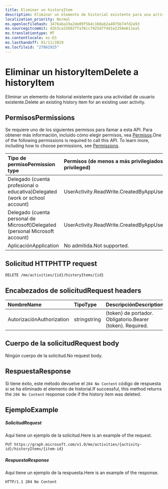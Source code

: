 ```yaml
---
title: Eliminar un historyItem
description: Eliminar un elemento de historial existente para una actividad de usuario existente.
localization_priority: Normal
ms.openlocfilehash: 3476aba19a2de09f5b4c168ab2a4075b74fd2a93
ms.sourcegitcommit: d2b3ca32602ffa76cc7925d7f4d1e2258e611ea5
ms.translationtype: MT
ms.contentlocale: es-ES
ms.lasthandoff: 01/11/2019
ms.locfileid: "27861925"
---
```

# <a name="delete-a-historyitem"></a><span data-ttu-id="43790-103">Eliminar un historyItem</span><span class="sxs-lookup"><span data-stu-id="43790-103">Delete a historyItem</span></span>

<span data-ttu-id="43790-104">Eliminar un elemento de historial existente para una actividad de usuario existente.</span><span class="sxs-lookup"><span data-stu-id="43790-104">Delete an existing history item for an existing user activity.</span></span>

## <a name="permissions"></a><span data-ttu-id="43790-105">Permisos</span><span class="sxs-lookup"><span data-stu-id="43790-105">Permissions</span></span>

<span data-ttu-id="43790-p101">Se requiere uno de los siguientes permisos para llamar a esta API. Para obtener más información, incluido cómo elegir permisos, vea [Permisos](/graph/permissions-reference).</span><span class="sxs-lookup"><span data-stu-id="43790-p101">One of the following permissions is required to call this API. To learn more, including how to choose permissions, see [Permissions](/graph/permissions-reference).</span></span>


|<span data-ttu-id="43790-108">Tipo de permiso</span><span class="sxs-lookup"><span data-stu-id="43790-108">Permission type</span></span>      | <span data-ttu-id="43790-109">Permisos (de menos a más privilegiados)</span><span class="sxs-lookup"><span data-stu-id="43790-109">Permissions (from least to most privileged)</span></span>              |
|:--------------------|:---------------------------------------------------------|
|<span data-ttu-id="43790-110">Delegado (cuenta profesional o educativa)</span><span class="sxs-lookup"><span data-stu-id="43790-110">Delegated (work or school account)</span></span> | <span data-ttu-id="43790-111">UserActivity.ReadWrite.CreatedByApp</span><span class="sxs-lookup"><span data-stu-id="43790-111">UserActivity.ReadWrite.CreatedByApp</span></span>    |
|<span data-ttu-id="43790-112">Delegado (cuenta personal de Microsoft)</span><span class="sxs-lookup"><span data-stu-id="43790-112">Delegated (personal Microsoft account)</span></span> | <span data-ttu-id="43790-113">UserActivity.ReadWrite.CreatedByApp</span><span class="sxs-lookup"><span data-stu-id="43790-113">UserActivity.ReadWrite.CreatedByApp</span></span>    |
|<span data-ttu-id="43790-114">Aplicación</span><span class="sxs-lookup"><span data-stu-id="43790-114">Application</span></span> | <span data-ttu-id="43790-115">No admitida.</span><span class="sxs-lookup"><span data-stu-id="43790-115">Not supported.</span></span> |

## <a name="http-request"></a><span data-ttu-id="43790-116">Solicitud HTTP</span><span class="sxs-lookup"><span data-stu-id="43790-116">HTTP request</span></span>

<!-- { "blockType": "ignored" } -->

```http
DELETE /me/activities/{id}/historyItems/{id}
```

## <a name="request-headers"></a><span data-ttu-id="43790-117">Encabezados de solicitud</span><span class="sxs-lookup"><span data-stu-id="43790-117">Request headers</span></span>

|<span data-ttu-id="43790-118">Nombre</span><span class="sxs-lookup"><span data-stu-id="43790-118">Name</span></span> | <span data-ttu-id="43790-119">Tipo</span><span class="sxs-lookup"><span data-stu-id="43790-119">Type</span></span> | <span data-ttu-id="43790-120">Descripción</span><span class="sxs-lookup"><span data-stu-id="43790-120">Description</span></span>|
|:----|:-----|:-----------|
|<span data-ttu-id="43790-121">Autorización</span><span class="sxs-lookup"><span data-stu-id="43790-121">Authorization</span></span> | <span data-ttu-id="43790-122">string</span><span class="sxs-lookup"><span data-stu-id="43790-122">string</span></span> | <span data-ttu-id="43790-p102">{token} de portador. Obligatorio.</span><span class="sxs-lookup"><span data-stu-id="43790-p102">Bearer {token}. Required.</span></span>|

## <a name="request-body"></a><span data-ttu-id="43790-125">Cuerpo de la solicitud</span><span class="sxs-lookup"><span data-stu-id="43790-125">Request body</span></span>

<span data-ttu-id="43790-126">Ningún cuerpo de la solicitud.</span><span class="sxs-lookup"><span data-stu-id="43790-126">No request body.</span></span>

## <a name="response"></a><span data-ttu-id="43790-127">Respuesta</span><span class="sxs-lookup"><span data-stu-id="43790-127">Response</span></span>

<span data-ttu-id="43790-128">Si tiene éxito, este método devuelve el `204 No Content` código de respuesta si se ha eliminado el elemento de historial.</span><span class="sxs-lookup"><span data-stu-id="43790-128">If successful, this method returns the `204 No Content` response code if the history item was deleted.</span></span>

## <a name="example"></a><span data-ttu-id="43790-129">Ejemplo</span><span class="sxs-lookup"><span data-stu-id="43790-129">Example</span></span>

##### <a name="request"></a><span data-ttu-id="43790-130">Solicitud</span><span class="sxs-lookup"><span data-stu-id="43790-130">Request</span></span>

<span data-ttu-id="43790-131">Aquí tiene un ejemplo de la solicitud.</span><span class="sxs-lookup"><span data-stu-id="43790-131">Here is an example of the request.</span></span>

<!-- {
  "blockType": "request",
  "name": "delete_historyItem"
}-->

```http
PUT https://graph.microsoft.com/v1.0/me/activities/{activity-id}/historyItems/{item-id}
```

##### <a name="response"></a><span data-ttu-id="43790-132">Respuesta</span><span class="sxs-lookup"><span data-stu-id="43790-132">Response</span></span>

<span data-ttu-id="43790-133">Aquí tiene un ejemplo de la respuesta.</span><span class="sxs-lookup"><span data-stu-id="43790-133">Here is an example of the response.</span></span>

<!-- {
  "blockType": "response",
  "truncated": true,
} -->

```http
HTTP/1.1 204 No Content
```

<!-- uuid: 8fcb5dbc-d5aa-4681-8e31-b001d5168d79
2017-06-07 14:57:30 UTC -->
<!-- {
  "type": "#page.annotation",
  "description": "Delete historyitem",
  "keywords": "",
  "section": "documentation",
  "tocPath": ""
}-->
